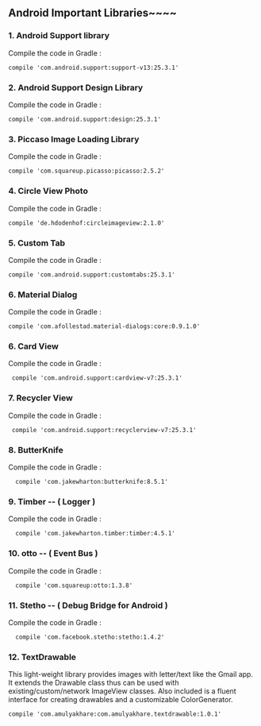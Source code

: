 ## Android Important Libraries~~~~


### 1. Android Support library 
Compile the code in Gradle : 

```
compile 'com.android.support:support-v13:25.3.1'
```
### 2. Android Support Design Library
Compile the code in Gradle : 

```
compile 'com.android.support:design:25.3.1'
```

### 3. Piccaso Image Loading Library
Compile the code in Gradle : 

```
compile 'com.squareup.picasso:picasso:2.5.2'
```

### 4. Circle View Photo
Compile the code in Gradle : 

```
compile 'de.hdodenhof:circleimageview:2.1.0'
```

### 5. Custom Tab
Compile the code in Gradle : 

```
compile 'com.android.support:customtabs:25.3.1'
```

### 6. Material Dialog 
Compile the code in Gradle : 

```
compile 'com.afollestad.material-dialogs:core:0.9.1.0'
```

### 6. Card View 
Compile the code in Gradle : 

```
 compile 'com.android.support:cardview-v7:25.3.1'
```
### 7. Recycler View
Compile the code in Gradle : 

```
 compile 'com.android.support:recyclerview-v7:25.3.1'
```

### 8. ButterKnife
Compile the code in Gradle : 

```
  compile 'com.jakewharton:butterknife:8.5.1'
```

### 9. Timber  -- ( Logger )
Compile the code in Gradle : 

```
  compile 'com.jakewharton.timber:timber:4.5.1'
```

### 10. otto  -- ( Event Bus )
Compile the code in Gradle : 

```
  compile 'com.squareup:otto:1.3.8'
```

### 11. Stetho -- ( Debug Bridge for  Android )
Compile the code in Gradle : 

```
  compile 'com.facebook.stetho:stetho:1.4.2'
```

### 12. TextDrawable
This light-weight library provides images with letter/text like the Gmail app. It extends the Drawable class thus can be used with existing/custom/network ImageView classes. Also included is a fluent interface for creating drawables and a customizable ColorGenerator. 


```
compile 'com.amulyakhare:com.amulyakhare.textdrawable:1.0.1'
```
























